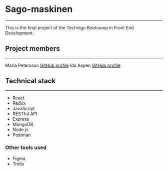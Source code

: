 # Sago-maskinen

---

This is the final project of the Technigo Bootcamp in Front End Development.

## Project members

---

Maria Petersson [GitHub profile](https://github.com/hejmaria)
Ida Aspen [GitHub profile](https://github.com/IdaAspen)

## Technical stack

---

- React
- Redux
- JavaScript
- RESTful API
- Express
- MongoDB
- Node.js
- Postman

### Other tools used

- Figma
- Trello
